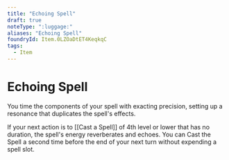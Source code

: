 ```yaml
---
title: "Echoing Spell"
draft: true
noteType: ":luggage:"
aliases: "Echoing Spell"
foundryId: Item.0LZOaDtET4KeqkqC
tags:
  - Item
---
```


# Echoing Spell

You time the components of your spell with exacting precision, setting up a resonance that duplicates the spell's effects.

If your next action is to [[Cast a Spell]] of 4th level or lower that has no duration, the spell's energy reverberates and echoes. You can Cast the Spell a second time before the end of your next turn without expending a spell slot.
